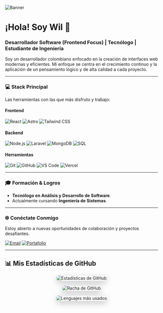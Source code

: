 ![Banner](https://i.postimg.cc/sxsk1TmH/Desktop-1.jpg)

# ¡Hola! Soy Wil 👋

### Desarrollador Software (Frontend Focus) | Tecnólogo | Estudiante de Ingeniería

Soy un desarrollador colombiano enfocado en la creación de interfaces web modernas y eficientes. Mi enfoque se centra en el crecimiento continuo y la aplicación de un pensamiento lógico y de alta calidad a cada proyecto.

---

### 💻 Stack Principal

Las herramientas con las que más disfruto y trabajo:

#### Frontend
![React](https://img.shields.io/badge/React-20232A?style=for-the-badge&logo=react&logoColor=61DAFB)
![Astro](https://img.shields.io/badge/Astro-0A0A0A?style=for-the-badge&logo=astro&logoColor=white)
![Tailwind CSS](https://img.shields.io/badge/Tailwind_CSS-38B2AC?style=for-the-badge&logo=tailwind-css&logoColor=white)

#### Backend
![Node.js](https://img.shields.io/badge/Node.js-339933?style=for-the-badge&logo=node.js&logoColor=white)
![Laravel](https://img.shields.io/badge/Laravel-FF2D20?style=for-the-badge&logo=laravel&logoColor=white)
![MongoDB](https://img.shields.io/badge/MongoDB-47A248?style=for-the-badge&logo=mongodb&logoColor=white)
![SQL](https://img.shields.io/badge/SQL-00758F?style=for-the-badge&logo=mysql&logoColor=white)

#### Herramientas
![Git](https://img.shields.io/badge/Git-F05032?style=for-the-badge&logo=git&logoColor=white)
![GitHub](https://img.shields.io/badge/GitHub-181717?style=for-the-badge&logo=github&logoColor=white)
![VS Code](https://img.shields.io/badge/VS_Code-007ACC?style=for-the-badge&logo=visual-studio-code&logoColor=white)
![Vercel](https://img.shields.io/badge/Vercel-000000?style=for-the-badge&logo=vercel&logoColor=white)

---

### 🎓 Formación & Logros

* **Tecnólogo en Análisis y Desarrollo de Software**.
* Actualmente cursando **Ingeniería de Sistemas**.

---

### 🌐 Conéctate Conmigo

Estoy abierto a nuevas oportunidades de colaboración y proyectos desafiantes.

[![Email](https://img.shields.io/badge/Email-D14836?style=for-the-badge&logo=gmail&logoColor=white)](mailto:wilfram2005@gmail.com)
[![Portafolio](https://img.shields.io/badge/Portafolio-000000?style=for-the-badge&logo=vercel&logoColor=white)](https://portfolio-eight-eta-41.vercel.app/)

---

## 📊 Mis Estadísticas de GitHub

<p align="center">
  <img src="https://github-readme-stats.vercel.app/api?username=Wilfram&show_icons=true&theme=radical&count_private=true&hide_rank=false" alt="Estadísticas de GitHub" style="border-radius: 15px; box-shadow: 0 8px 20px rgba(0,0,0,0.2); border: 1px solid #e1e4e8; max-width: 90%;"/>
</p>

<p align="center">
  <img src="https://github-readme-streak-stats.herokuapp.com/?user=Wilfram&theme=radical&hide_border=false" alt="Racha de GitHub" style="border-radius: 15px; box-shadow: 0 8px 20px rgba(0,0,0,0.2); border: 1px solid #e1e4e8; max-width: 90%;"/>
</p>

<p align="center">
  <img src="https://github-readme-stats.vercel.app/api/top-langs/?username=Wilfram&layout=compact&theme=radical" alt="Lenguajes más usados" style="border-radius: 15px; box-shadow: 0 8px 20px rgba(0,0,0,0.2); border: 1px solid #e1e4e8; max-width: 90%;"/>
</p>
